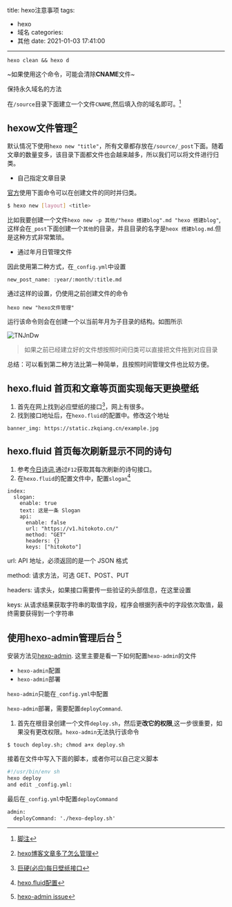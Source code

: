 title: hexo注意事项
tags:
  - hexo
  - 域名
categories:
  - 其他
date: 2021-01-03 17:41:00
---
`hexo clean && hexo d`

~如果使用这个命令，可能会清除**CNAME**文件~


保持永久域名的方法

在`/source`目录下面建立一个文件`CNAME`,然后填入你的域名即可。[^1]

## hexow文件管理[^2]

默认情况下使用`hexo new "title"`，所有文章都存放在`/source/_post`下面。随着文章的数量变多，该目录下面都文件也会越来越多，所以我们可以将文件进行归类。

- 自己指定文章目录

[官方](https://hexo.io/zh-cn/docs/commands#new)使用下面命令可以在创建文件的同时并归类。

```bash
$ hexo new [layout] <title>
```

比如我要创建一个文件`hexo new -p 其他/"hexo 搭建blog".md "hexo 搭建blog"`,这样会在`_post`下面创建一个`其他`的目录，并且目录的名字是`heox 搭建blog.md`.但是这种方式非常繁琐。

- 通过年月日管理文件

因此使用第二种方式，在`_config.yml`中设置

```
new_post_name: :year/:month/:title.md
```

通过这样的设置，仍使用之前创建文件的命令

```
hexo new "hexo文件管理"
```

运行该命令则会在创建一个以当前年月为子目录的结构。如图所示

![TNJnDw](https://gitee.com/yoyhm/oss/raw/master/uPic/TNJnDw.png)

> 如果之前已经建立好的文件想按照时间归类可以直接把文件拖到对应目录

总结：可以看到第二种方法比第一种简单，且按照时间管理文件也比较方便。

## hexo.fluid 首页和文章等页面实现每天更换壁纸

1. 首先在网上找到必应壁纸的接口[^3]，网上有很多。
2. 找到接口地址后，在`hexo.fluid`的配置中。修改这个地址

```
banner_img: https://static.zkqiang.cn/example.jpg
```

## hexo.fluid 首页每次刷新显示不同的诗句

1. 参考[今日诗词](https://www.jinrishici.com/),通过`F12`获取其每次刷新的诗句接口。
2. 在`hexo.fluid`的配置文件中，配置`slogan`[^4]

```
index:
  slogan:
    enable: true
    text: 这是一条 Slogan
    api:
      enable: false
      url: "https://v1.hitokoto.cn/"
      method: "GET"
      headers: {}
      keys: ["hitokoto"]
```
url: API 地址，必须返回的是一个 JSON 格式

method: 请求方法，可选 GET、POST、PUT

headers: 请求头，如果接口需要传一些验证的头部信息，在这里设置

keys: 从请求结果获取字符串的取值字段，程序会根据列表中的字段依次取值，最终需要获得到一个字符串

## 使用hexo-admin管理后台 [^5]

安装方法见[hexo-admin](https://github.com/jaredly/hexo-admin).
这里主要是看一下如何配置`hexo-admin`的文件

- `hexo-admin`配置
- `hexo-admin`部署

`hexo-admin`只能在`_config.yml`中配置

`hexo-admin`部署，需要配置`deployCommand`.

1. 首先在根目录创建一个文件`deploy.sh`，然后更**改它的权限**,这一步很重要，如果没有更改权限。`hexo-admin`无法执行该命令
```
$ touch deploy.sh; chmod a+x deploy.sh
```

接着在文件中写入下面的脚本，或者你可以自己定义脚本

```bash
#!/usr/bin/env sh
hexo deploy
and edit _config.yml:
```
最后在`_config.yml`中配置`deployCommand`
```xml
admin:
  deployCommand: './hexo-deploy.sh'
```

[^1]: [脚注](https://hexo.fluid-dev.com/docs/guide/#%E8%84%9A%E6%B3%A8)
[^2]: [hexo博客文章多了怎么管理](https://www.pianshen.com/article/81511649508/)
[^3]: [巨硬(必应)每日壁纸接口](https://atlinker.cn/2019/07/28/bing.html)
[^4]: [hexo.fluid配置](https://hexo.fluid-dev.com/docs/guide/#slogan-%E6%89%93%E5%AD%97%E6%9C%BA)
[^5]: [hexo-admin issue](https://github.com/jaredly/hexo-admin/issues/70)